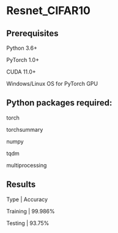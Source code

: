 # Resnet_CIFAR10

## Prerequisites
Python 3.6+

PyTorch 1.0+

CUDA 11.0+

Windows/Linux OS for PyTorch GPU

## Python packages required:

torch

torchsummary

numpy

tqdm

multiprocessing

## Results
Type      | Accuracy

Training	| 99.986%

Testing	  | 93.75%

